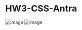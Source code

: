 # HW3-CSS-Antra
![image](https://user-images.githubusercontent.com/102254554/213621989-1c29fded-95e4-44bc-a8a2-72ef89b591e1.png)
![image](https://user-images.githubusercontent.com/102254554/213622020-e43ca8ac-229b-48b1-8aac-2a2904d15e3c.png)
